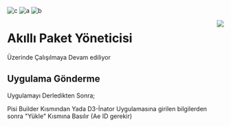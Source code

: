 ![c](https://img.shields.io/badge/asus%20laptop-000000?style=for-the-badge&logo=asus&logoColor=white)
![a](https://img.shields.io/badge/GNU%20Bash-4EAA25?style=for-the-badge&logo=GNU%20Bash&logoColor=white)
![b](https://img.shields.io/badge/GitHub-100000?style=for-the-badge&logo=github&logoColor=white)

<img src="https://user-images.githubusercontent.com/110179578/241524894-4a7208c0-8986-4cfa-bfff-5fb56c5b9f38.png" align="right" />

# Akıllı Paket Yöneticisi

Üzerinde Çalışılmaya Devam ediliyor 

## Uygulama Gönderme

Uygulamayı Derledikten Sonra;

Pisi Builder Kısmından Yada 
D3-İnator Uygulamasına girilen bilgilerden sonra "Yükle"  Kısmına Basılır
(Ae ID gerekir)
    
